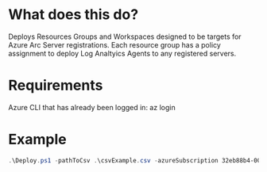 # What does this do?
Deploys Resources Groups and Workspaces designed to be targets for Azure Arc Server registrations.  Each resource group has a policy assignment to deploy Log Analtyics Agents to any registered servers.

# Requirements
Azure CLI that has already been logged in:
az login

# Example

```Powershell
.\Deploy.ps1 -pathToCsv .\csvExample.csv -azureSubscription 32eb88b4-0000-0000-85e3-ec8b7ce1fc00 -location eastus
```